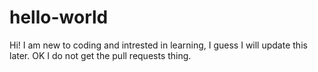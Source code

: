 # hello-world
Hi! I am new to coding and intrested in learning, I guess I will update this later.
OK I do not get the pull requests thing.
